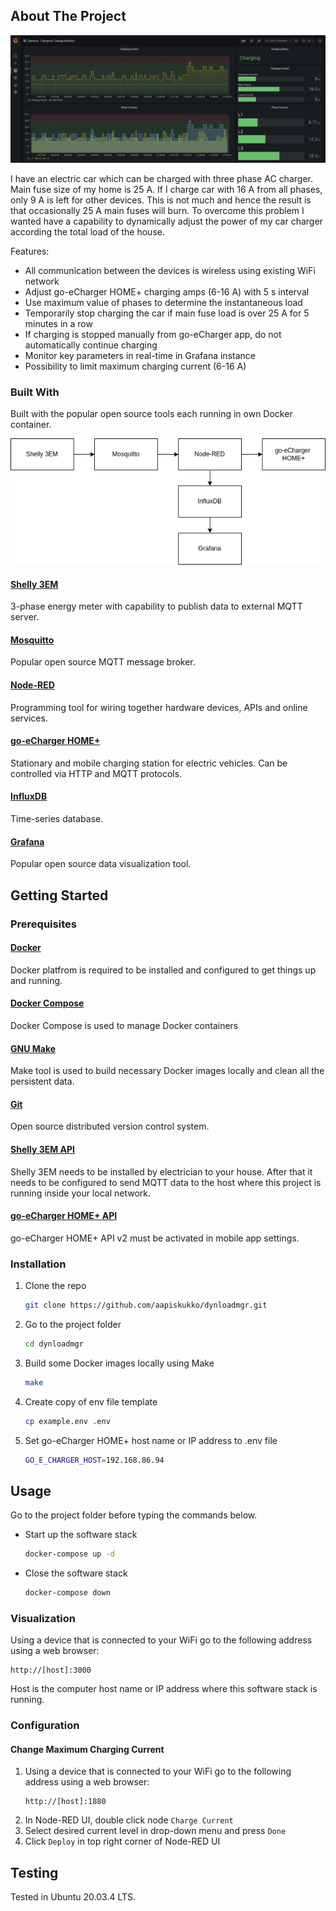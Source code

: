 ## About The Project
![Alt text](doc/grafana.png "Grafana")

I have an electric car which can be charged with three phase AC charger. Main fuse size of my home is 25 A. If I charge car with 16 A from all phases, only 9 A is left for other devices. This is not much and hence the result is that occasionally 25 A main fuses will burn. To overcome this problem I wanted have a capability to dynamically adjust the power of my car charger according the total load of the house.

Features:

* All communication between the devices is wireless using existing WiFi network  
* Adjust go-eCharger HOME+ charging amps (6-16 A) with 5 s interval
* Use maximum value of phases to determine the instantaneous load
* Temporarily stop charging the car if main fuse load is over 25 A for 5 minutes in a row
* If charging is stopped manually from go-eCharger app, do not automatically continue charging
* Monitor key parameters in real-time in Grafana instance
* Possibility to limit maximum charging current (6-16 A)

### Built With
Built with the popular open source tools each running in own Docker container.

![Alt text](doc/arch.png "Architecture")

#### [Shelly 3EM](https://shelly.cloud)
3-phase energy meter with capability to publish data to external MQTT server.

#### [Mosquitto](https://mosquitto.org)
Popular open source MQTT message broker.

#### [Node-RED](https://nodered.org)
Programming tool for wiring together hardware devices, APIs and online services.

#### [go-eCharger HOME+](https://go-e.co)
Stationary and mobile charging station for electric vehicles. Can be controlled via HTTP and MQTT protocols.

#### [InfluxDB](https://www.influxdata.com)
Time-series database.

#### [Grafana](https://grafana.com)
Popular open source data visualization tool.

## Getting Started

### Prerequisites

#### [Docker](https://docker.com)
Docker platfrom is required to be installed and configured to get things up and running.

#### [Docker Compose](https://docs.docker.com/compose/)
Docker Compose is used to manage Docker containers

#### [GNU Make](https://www.gnu.org/software/make/)
Make tool is used to build necessary Docker images locally and clean all the persistent data.

#### [Git](https://git-scm.com)
Open source distributed version control system.

#### [Shelly 3EM API](https://shelly-api-docs.shelly.cloud/gen1/#shelly-family-overview)
Shelly 3EM needs to be installed by electrician to your house. After that it needs to be configured to send MQTT data to the host where this project is running inside your local network.

#### [go-eCharger HOME+ API](https://github.com/goecharger/go-eCharger-API-v2)

go-eCharger HOME+ API v2 must be activated in mobile app settings.


### Installation

1. Clone the repo
    ```sh
    git clone https://github.com/aapiskukko/dynloadmgr.git
    ```
2. Go to the project folder
    ```sh
    cd dynloadmgr
    ```
3. Build some Docker images locally using Make
    ```sh
    make
    ```
4. Create copy of env file template
    ```sh
    cp example.env .env
    ```
5. Set go-eCharger HOME+ host name or IP address to .env file
    ```sh
    GO_E_CHARGER_HOST=192.168.86.94
    ```

## Usage

Go to the project folder before typing the commands below.

* Start up the software stack
    ```sh
    docker-compose up -d
    ```
* Close the software stack
    ```sh
    docker-compose down
    ```
    
### Visualization

Using a device that is connected to your WiFi go to the following address using a web browser:
```
http://[host]:3000
```
Host is the computer host name or IP address where this software stack is running.

### Configuration

#### Change Maximum Charging Current 
1. Using a device that is connected to your WiFi go to the following address using a web browser:
    ```
    http://[host]:1880
    ```
2. In Node-RED UI, double click node `Charge Current`
3. Select desired current level in drop-down menu and press `Done`
4. Click `Deploy` in top right corner of Node-RED UI

## Testing

Tested in Ubuntu 20.03.4 LTS.
